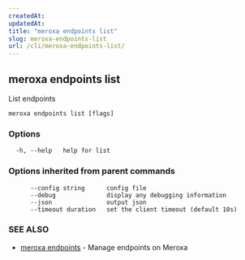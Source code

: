 ```yaml
---
createdAt: 
updatedAt: 
title: "meroxa endpoints list"
slug: meroxa-endpoints-list
url: /cli/meroxa-endpoints-list/
---
```

## meroxa endpoints list

List endpoints

```
meroxa endpoints list [flags]
```

### Options

```
  -h, --help   help for list
```

### Options inherited from parent commands

```
      --config string      config file
      --debug              display any debugging information
      --json               output json
      --timeout duration   set the client timeout (default 10s)
```

### SEE ALSO

* [meroxa endpoints](/cli/meroxa-endpoints/)	 - Manage endpoints on Meroxa

